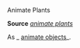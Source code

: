 Animate Plants

**Source** [_animate plants_](spells/animatePlants#_animate-plants)

As _ [animate objects](mythicAdventures/mythicSpells/animateObjects#_animate-objects-mythic)_.

